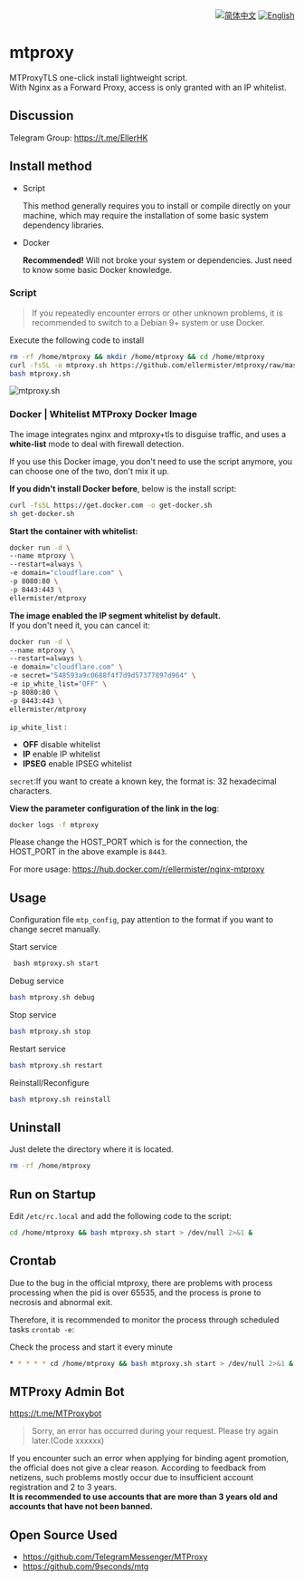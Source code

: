 <div align="right">
  <a title="简体中文" href="README.md"><img src="https://img.shields.io/badge/-%E7%AE%80%E4%BD%93%E4%B8%AD%E6%96%87-545759?style=for-the-badge" alt="简体中文" /></a>
  <a title="English" href="README_EN.md"><img src="https://img.shields.io/badge/-English-A31F34?style=for-the-badge" alt="English"></a>
</div>

# mtproxy

MTProxyTLS one-click install lightweight script.  
With Nginx as a Forward Proxy, access is only granted with an IP whitelist.

## Discussion

Telegram Group: <https://t.me/EllerHK>

## Install method

- Script

  This method generally requires you to install or compile directly on your machine, which may require the installation of some basic system dependency libraries.

- Docker

  **Recommended!** Will not broke your system or dependencies. Just need to know some basic Docker knowledge.

### Script

> If you repeatedly encounter errors or other unknown problems, it is recommended to switch to a Debian 9+ system or use Docker.

Execute the following code to install

```bash
rm -rf /home/mtproxy && mkdir /home/mtproxy && cd /home/mtproxy
curl -fsSL -o mtproxy.sh https://github.com/ellermister/mtproxy/raw/master/mtproxy.sh
bash mtproxy.sh
```

 ![mtproxy.sh](https://raw.githubusercontent.com/ellermister/mtproxy/master/mtproxy.jpg)

### Docker | Whitelist MTProxy Docker Image

The image integrates nginx and mtproxy+tls to disguise traffic, and uses a **white-list** mode to deal with firewall detection.

If you use this Docker image, you don't need to use the script anymore, you can choose one of the two, don't mix it up.

**If you didn't install Docker before**, below is the install script:

```bash
curl -fsSL https://get.docker.com -o get-docker.sh
sh get-docker.sh
```

**Start the container with whitelist:**

 ```bash
docker run -d \
--name mtproxy \
--restart=always \
-e domain="cloudflare.com" \
-p 8080:80 \
-p 8443:443 \
ellermister/mtproxy
 ```

**The image enabled the IP segment whitelist by default.**  
If you don't need it, you can cancel it:

```bash
docker run -d \
--name mtproxy \
--restart=always \
-e domain="cloudflare.com" \
-e secret="548593a9c0688f4f7d9d57377897d964" \
-e ip_white_list="OFF" \
-p 8080:80 \
-p 8443:443 \
ellermister/mtproxy
```

`ip_white_list` :

- **OFF** disable whitelist
- **IP** enable IP whitelist
- **IPSEG** enable IPSEG whitelist

`secret`:If you want to create a known key, the format is: 32 hexadecimal characters.

**View the parameter configuration of the link in the log**:

```bash
docker logs -f mtproxy
```

Please change the HOST_PORT which is for the connection, the HOST_PORT in the above example is `8443`.

For more usage: <https://hub.docker.com/r/ellermister/nginx-mtproxy>

## Usage

Configuration file `mtp_config`, pay attention to the format if you want to change secret manually.

Start service

```bash
 bash mtproxy.sh start
```

Debug service

```bash
bash mtproxy.sh debug
```

Stop service

```bash
bash mtproxy.sh stop
```

Restart service

```bash
bash mtproxy.sh restart
```

Reinstall/Reconfigure

```bash
bash mtproxy.sh reinstall
```

## Uninstall

Just delete the directory where it is located.

```bash
rm -rf /home/mtproxy
```

## Run on Startup

Edit `/etc/rc.local` and add the following code to the script:

```bash
cd /home/mtproxy && bash mtproxy.sh start > /dev/null 2>&1 &
```

## Crontab

Due to the bug in the official mtproxy, there are problems with process processing when the pid is over 65535, and the process is prone to necrosis and abnormal exit.

Therefore, it is recommended to monitor the process through scheduled tasks `crontab -e`:

Check the process and start it every minute

```bash
* * * * * cd /home/mtproxy && bash mtproxy.sh start > /dev/null 2>&1 &
```

## MTProxy Admin Bot

<https://t.me/MTProxybot>
> Sorry, an error has occurred during your request. Please try again later.(Code xxxxxx)

If you encounter such an error when applying for binding agent promotion, the official does not give a clear reason. According to feedback from netizens, such problems mostly occur due to insufficient account registration and 2 to 3 years.  
**It is recommended to use accounts that are more than 3 years old and accounts that have not been banned.**

## Open Source Used

- <https://github.com/TelegramMessenger/MTProxy>
- <https://github.com/9seconds/mtg>
